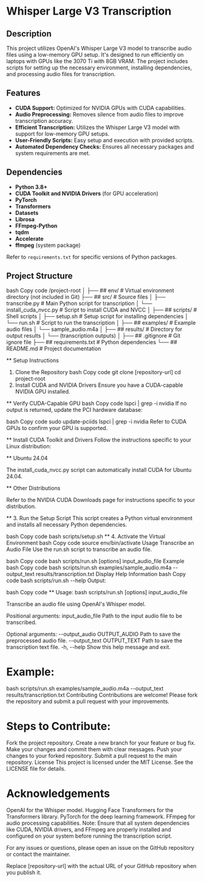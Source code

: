 # Whisper Large V3 Transcription

## Description

This project utilizes OpenAI's Whisper Large V3 model to transcribe audio files using a low-memory GPU setup. It's designed to run efficiently on laptops with GPUs like the 3070 Ti with 8GB VRAM. The project includes scripts for setting up the necessary environment, installing dependencies, and processing audio files for transcription.

## Features

- **CUDA Support:** Optimized for NVIDIA GPUs with CUDA capabilities.
- **Audio Preprocessing:** Removes silence from audio files to improve transcription accuracy.
- **Efficient Transcription:** Utilizes the Whisper Large V3 model with support for low-memory GPU setups.
- **User-Friendly Scripts:** Easy setup and execution with provided scripts.
- **Automated Dependency Checks:** Ensures all necessary packages and system requirements are met.

## Dependencies

- **Python 3.8+**
- **CUDA Toolkit and NVIDIA Drivers** (for GPU acceleration)
- **PyTorch**
- **Transformers**
- **Datasets**
- **Librosa**
- **FFmpeg-Python**
- **tqdm**
- **Accelerate**
- **ffmpeg** (system package)

Refer to `requirements.txt` for specific versions of Python packages.

## Project Structure 
bash
Copy code
/project-root
│
├── ## env/                     # Virtual environment directory (not included in Git)
├── ## src/                     # Source files
│   ├── transcribe.py                 # Main Python script for transcription
│   └── install_cuda_nvcc.py          # Script to install CUDA and NVCC
│
├── ## scripts/                 # Shell scripts
│   ├── setup.sh                     # Setup script for installing dependencies
│   └── run.sh                       # Script to run the transcription
│
├── ## examples/                # Example audio files
│   └── sample_audio.m4a
│
├── ## results/                 # Directory for output results
│   └── (transcription outputs)
│
├── ## .gitignore               # Git ignore file
├── ## requirements.txt         # Python dependencies
└── ##  README.md                # Project documentation

** Setup Instructions
1. Clone the Repository
bash
Copy code
git clone [repository-url]
cd project-root
2. Install CUDA and NVIDIA Drivers
Ensure you have a CUDA-capable NVIDIA GPU installed.

** Verify CUDA-Capable GPU
bash
Copy code
lspci | grep -i nvidia
If no output is returned, update the PCI hardware database:

bash
Copy code
sudo update-pciids
lspci | grep -i nvidia
Refer to CUDA GPUs to confirm your GPU is supported.

** Install CUDA Toolkit and Drivers
Follow the instructions specific to your Linux distribution:

** Ubuntu 24.04

The install_cuda_nvcc.py script can automatically install CUDA for Ubuntu 24.04.

** Other Distributions

Refer to the NVIDIA CUDA Downloads page for instructions specific to your distribution.

** 3. Run the Setup Script
This script creates a Python virtual environment and installs all necessary Python dependencies.

bash
Copy code
bash scripts/setup.sh
** 4. Activate the Virtual Environment
bash
Copy code
source env/bin/activate
Usage
Transcribe an Audio File
Use the run.sh script to transcribe an audio file.

bash
Copy code
bash scripts/run.sh [options] input_audio_file
Example
bash
Copy code
bash scripts/run.sh examples/sample_audio.m4a --output_text results/transcription.txt
Display Help Information
bash
Copy code
bash scripts/run.sh --help
Output:

bash
Copy code
** Usage: bash scripts/run.sh [options] input_audio_file

Transcribe an audio file using OpenAI's Whisper model.

Positional arguments:
  input_audio_file              Path to the input audio file to be transcribed.

Optional arguments:
  --output_audio OUTPUT_AUDIO   Path to save the preprocessed audio file.
  --output_text OUTPUT_TEXT     Path to save the transcription text file.
  -h, --help                    Show this help message and exit.

# Example:
  bash scripts/run.sh examples/sample_audio.m4a --output_text results/transcription.txt
Contributing
Contributions are welcome! Please fork the repository and submit a pull request with your improvements.

# Steps to Contribute:

Fork the project repository.
Create a new branch for your feature or bug fix.
Make your changes and commit them with clear messages.
Push your changes to your forked repository.
Submit a pull request to the main repository.
License
This project is licensed under the MIT License. See the LICENSE file for details.

# Acknowledgements
OpenAI for the Whisper model.
Hugging Face Transformers for the Transformers library.
PyTorch for the deep learning framework.
FFmpeg for audio processing capabilities.
Note: Ensure that all system dependencies like CUDA, NVIDIA drivers, and FFmpeg are properly installed and configured on your system before running the transcription script.

For any issues or questions, please open an issue on the GitHub repository or contact the maintainer.

Replace [repository-url] with the actual URL of your GitHub repository when you publish it.
